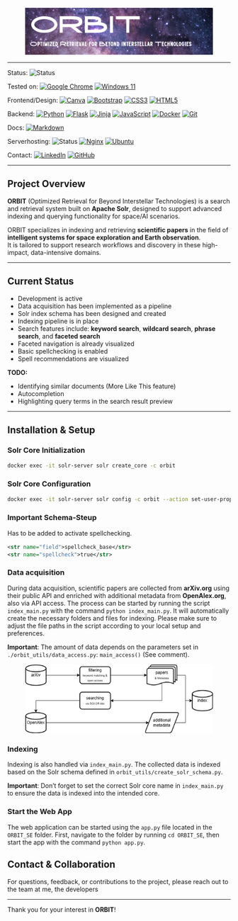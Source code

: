 <figure>
  <img src="./imgs/ORBIT_banner.png" alt="HdM X Stuttgart University" />
</figure>

---

Status: ![Status](https://img.shields.io/badge/in%20development-yellow)

Tested on: [![Google Chrome](https://img.shields.io/badge/Google%20Chrome-4285F4?style=flat-square&logo=GoogleChrome&logoColor=white)](https://img.shields.io/badge/Google%20Chrome-4285F4?style=flat-square&logo=GoogleChrome&logoColor=white)
[![Windows 11](https://img.shields.io/badge/Windows%2011-%230079d5.svg?style=flat-square&logo=Windows%2011&logoColor=white)](https://img.shields.io/badge/Windows%2011-%230079d5.svg?style=flat-square&logo=Windows%2011&logoColor=white)

Frontend/Design: [![Canva](https://img.shields.io/badge/Canva-%2300C4CC.svg?style=flat-square&logo=Canva&logoColor=white)](https://img.shields.io/badge/Canva-%2300C4CC.svg?style=flat-square&logo=Canva&logoColor=white)
[![Bootstrap](https://img.shields.io/badge/bootstrap-%238511FA.svg?style=flat-square&logo=bootstrap&logoColor=white)](https://img.shields.io/badge/bootstrap-%238511FA.svg?style=flat-square&logo=bootstrap&logoColor=white)
[![CSS3](https://img.shields.io/badge/css3-%231572B6.svg?style=flat-square&logo=css3&logoColor=white)](https://img.shields.io/badge/css3-%231572B6.svg?style=flat-square&logo=css3&logoColor=white)
[![HTML5](https://img.shields.io/badge/html5-%23E34F26.svg?style=flat-square&logo=html5&logoColor=white)](https://img.shields.io/badge/html5-%23E34F26.svg?style=flat-square&logo=html5&logoColor=white)

Backend: [![Python](https://img.shields.io/badge/python-3670A0?style=flat-square&logo=python&logoColor=ffdd54)](https://img.shields.io/badge/python-3670A0?style=flat-square&logo=python&logoColor=ffdd54)
[![Flask](https://img.shields.io/badge/flask-%23000.svg?style=flat-square&logo=flask&logoColor=white)](https://img.shields.io/badge/flask-%23000.svg?style=flat-square&logo=flask&logoColor=white)
[![Jinja](https://img.shields.io/badge/jinja-white.svg?style=flat-square&logo=jinja&logoColor=black)](https://img.shields.io/badge/jinja-white.svg?style=flat-square&logo=jinja&logoColor=black)
[![JavaScript](https://img.shields.io/badge/javascript-%23323330.svg?style=flat-square&logo=javascript&logoColor=%23F7DF1E)](https://img.shields.io/badge/javascript-%23323330.svg?style=flat-square&logo=javascript&logoColor=%23F7DF1E)
[![Docker](https://img.shields.io/badge/docker-%230db7ed.svg?style=flat-square&logo=docker&logoColor=white)](https://img.shields.io/badge/docker-%230db7ed.svg?style=flat-square&logo=docker&logoColor=white)
[![Git](https://img.shields.io/badge/git-%23F05033.svg?style=flat-square&logo=git&logoColor=white)](https://img.shields.io/badge/git-%23F05033.svg?style=flat-square&logo=git&logoColor=white)

Docs: [![Markdown](https://img.shields.io/badge/markdown-%23000000.svg?style=flat-square&logo=markdown&logoColor=white)](https://img.shields.io/badge/markdown-%23000000.svg?style=flat-square&logo=markdown&logoColor=white)

Serverhosting: ![Status](https://img.shields.io/badge/status-not%20started-red)
[![Nginx](https://img.shields.io/badge/nginx-%23009639.svg?style=flat-square&logo=nginx&logoColor=white)](https://img.shields.io/badge/nginx-%23009639.svg?style=flat-square&logo=nginx&logoColor=white)
[![Ubuntu](https://img.shields.io/badge/Ubuntu-E95420?style=flat-square&logo=ubuntu&logoColor=white)](https://img.shields.io/badge/Ubuntu-E95420?style=flat-square&logo=ubuntu&logoColor=white)

Contact: [![LinkedIn](https://img.shields.io/badge/linkedin-%230077B5.svg?style=flat-square&logo=linkedin&logoColor=white)](https://img.shields.io/badge/linkedin-%230077B5.svg?style=flat-square&logo=linkedin&logoColor=white)
[![GitHub](https://img.shields.io/badge/github-%23121011.svg?style=flat-square&logo=github&logoColor=white)](https://img.shields.io/badge/github-%23121011.svg?style=flat-square&logo=github&logoColor=white)

---

## Project Overview

**ORBIT** (Optimized Retrieval for Beyond Interstellar Technologies) is a search and retrieval system built on **Apache Solr**, designed to support advanced indexing and querying functionality for space/AI scenarios.

ORBIT specializes in indexing and retrieving **scientific papers** in the field of **intelligent systems for space exploration and Earth observation**.  
It is tailored to support research workflows and discovery in these high-impact, data-intensive domains.

---

## Current Status

- Development is active  
- Data acquisition has been implemented as a pipeline  
- Solr index schema has been designed and created  
- Indexing pipeline is in place  
- Search features include: **keyword search**, **wildcard search**, **phrase search**, and **faceted search**  
- Faceted navigation is already visualized  
- Basic spellchecking is enabled  
- Spell recommendations are visualized

**TODO:**
- Identifying similar documents (More Like This feature)
- Autocompletion
- Highlighting query terms in the search result preview
---

## Installation & Setup
### Solr Core Initialization
```bash
docker exec -it solr-server solr create_core -c orbit
```

### Solr Core Configuration
```bash
docker exec -it solr-server solr config -c orbit --action set-user-property --property update.autoCreateFields --value false
```

### Important Schema-Steup
Has to be added to activate spellchecking.
```xml
<str name="field">spellcheck_base</str>
<str name="spellcheck">true</str>
```

### Data acquisition
During data acquisition, scientific papers are collected from **arXiv.org** using their public API and enriched with additional metadata from **OpenAlex.org**, also via API access.
The process can be started by running the script ``index_main.py`` with the command ``python index_main.py``. It will automatically create the necessary folders and files for indexing.
Please make sure to adjust the file paths in the script according to your local setup and preferences.

**Important**: The amount of data depends on the parameters set in ``./orbit_utils/data_access.py``: ``main_access()`` (See comment).

<figure>
  <img src="./imgs/workflow_V1.jpg" alt="HdM X Stuttgart University" />
</figure>

### Indexing
Indexing is also handled via ``index_main.py``.
The collected data is indexed based on the Solr schema defined in ``orbit_utils/create_solr_schema.py``.

**Important**: Don’t forget to set the correct Solr core name in ``index_main.py`` to ensure the data is indexed into the intended core.

### Start the Web App
The web application can be started using the ``app.py`` file located in the ``ORBIT_SE`` folder.
First, navigate to the folder by running ``cd ORBIT_SE``, then start the app with the command ``python app.py``.

## Contact & Collaboration
For questions, feedback, or contributions to the project, please reach out to the team at me, the developers

---

Thank you for your interest in **ORBIT**!
